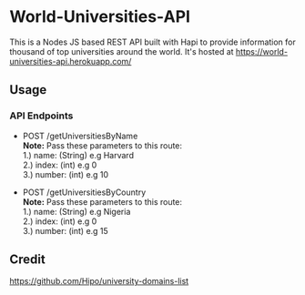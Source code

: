 # World-Universities-API
This is a Nodes JS based REST API built with Hapi to provide information for thousand of top universities around the world.
It's hosted at https://world-universities-api.herokuapp.com/

## Usage
### API Endpoints
  - POST /getUniversitiesByName \
    **Note:** Pass these parameters to this route: \
    1.) name: (String) e.g Harvard \
    2.) index: (int) e.g 0 \
    3.) number: (int) e.g 10
    
  - POST /getUniversitiesByCountry \
    **Note:** Pass these parameters to this route: \
    1.) name: (String) e.g Nigeria \
    2.) index: (int) e.g 0 \
    3.) number: (int) e.g 15
  

## Credit
https://github.com/Hipo/university-domains-list
